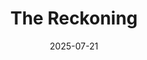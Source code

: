 ---
title: "The Reckoning"
date: "2025-07-21"
summary: "I made a game in Unity and how I broke it completely."
tags: ["project", "unity", "multiplayer", "corrupted", "dev meltdown"]
slug: "proj_0002_greedysnek"   
---